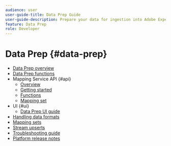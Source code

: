 ```yaml
---
audience: user
user-guide-title: Data Prep Guide
user-guide-description: Prepare your data for ingestion into Adobe Experience Platform and learn how Data Prep can help you map, transform, and validate data today.
feature: Data Prep
role: Developer
---
```


# Data Prep {#data-prep}

- [Data Prep overview](home.md)
- [Data Prep functions](functions.md)
- Mapping Service API {#api}
  - [Overview](./api/overview.md)
  - [Getting started](./api/getting-started.md)
  - [Functions](./api/functions.md)
  - [Mapping set](./api/mapping-set.md)
- UI {#ui}
  - [Data Prep UI guide](./ui/mapping.md)
- [Handling data formats](./data-handling.md)
- [Mapping sets](mapping-set.md)
- [Stream upserts](upserts.md)
- [Troubleshooting guide](troubleshooting-guide.md)
- [Platform release notes](https://experienceleague.adobe.com/en/docs/experience-platform/release-notes/latest)
